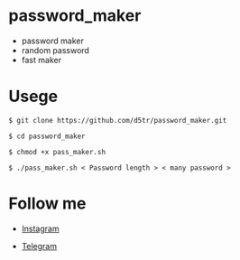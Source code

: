 # password_maker

* password maker 
* random password 
* fast maker 


# Usege 
```
$ git clone https://github.com/d5tr/password_maker.git
```

```
$ cd password_maker
```

```
$ chmod +x pass_maker.sh
```

```
$ ./pass_maker.sh < Password length > < many password >
```

# Follow me 

* [Instagram](https://instagram.com/d_5tr)



* [Telegram](https://t.me/d5tr_Cyber)
